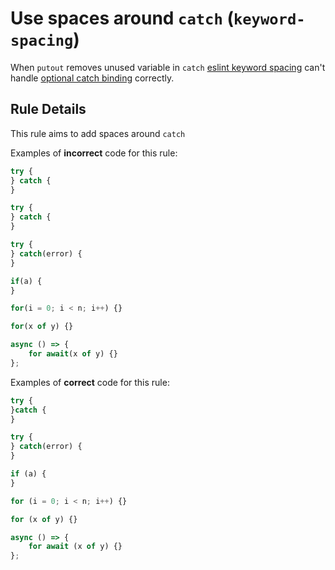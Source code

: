 # Use spaces around `catch` (`keyword-spacing`)

When `putout` removes unused variable in `catch` [eslint keyword spacing](https://eslint.org/docs/rules/keyword-spacing) can't handle [optional catch binding](https://github.com/tc39/proposal-optional-catch-binding) correctly.

## Rule Details

This rule aims to add spaces around `catch`

Examples of **incorrect** code for this rule:

```js
try {
} catch {
}

try {
} catch {
}

try {
} catch(error) {
}

if(a) {
}

for(i = 0; i < n; i++) {}

for(x of y) {}

async () => {
    for await(x of y) {}
};
```

Examples of **correct** code for this rule:

```js
try {
}catch {
}

try {
} catch(error) {
}

if (a) {
}

for (i = 0; i < n; i++) {}

for (x of y) {}

async () => {
    for await (x of y) {}
};
```
